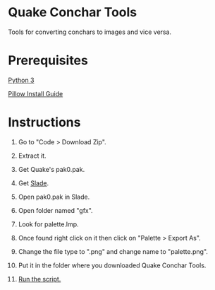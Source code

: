 # Quake Conchar Tools
Tools for converting conchars to images and vice versa.

# Prerequisites
[Python 3](https://www.python.org/)

[Pillow Install Guide](https://pillow.readthedocs.io/en/stable/installation.html)

# Instructions
1. Go to "Code > Download Zip".
2. Extract it.

3. Get Quake's pak0.pak.
4. Get [Slade](https://slade.mancubus.net/).
5. Open pak0.pak in Slade.
6. Open folder named "gfx".
7. Look for palette.lmp.
9. Once found right click on it then click on "Palette > Export As".
9. Change the file type to ".png" and change name to "palette.png".
10. Put it in the folder where you downloaded Quake Conchar Tools.
11. [Run the script.](https://docs.python.org/3/faq/windows.html#how-do-i-run-a-python-program-under-windows)
